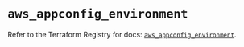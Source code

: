 # `aws_appconfig_environment`

Refer to the Terraform Registry for docs: [`aws_appconfig_environment`](https://registry.terraform.io/providers/hashicorp/aws/6.14.0/docs/resources/appconfig_environment).
